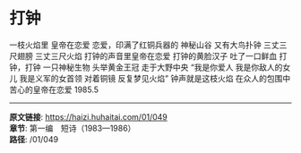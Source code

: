 # 打钟

一枝火焰里
皇帝在恋爱
恋爱，印满了红铜兵器的
神秘山谷
又有大鸟扑钟
三丈三尺翅膀
三丈三尺火焰
打钟的声音里皇帝在恋爱
打钟的黄脸汉子
吐了一口鲜血
打钟，打钟
一只神秘生物
头举黄金王冠
走于大野中央
“我是你爱人
我是你敌人的女儿
我是义军的女首领
对着铜镜
反复梦见火焰”
钟声就是这枝火焰
在众人的包围中
苦心的皇帝在恋爱
1985.5

---

**原文链接**: https://haizi.huhaitai.com/01/049  
**章节**: 第一编　短诗（1983—1986）  
**路径**: /01/049
